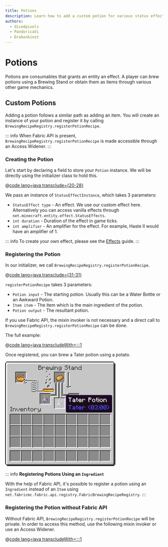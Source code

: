 ```yaml
---
title: Potions
description: Learn how to add a custom potion for various status effects.
authors:
  - dicedpixels
  - PandoricaVi
  - Drakonkinst
---
```


# Potions

Potions are consumables that grants an entity an effect. A player can brew potions using a Brewing Stand or obtain them
as items through various other game mechanics.

## Custom Potions

Adding a potion follows a similar path as adding an item. You will create an instance of your potion and register it by
calling `BrewingRecipeRegistry.registerPotionRecipe`.

::: info
When Fabric API is present, `BrewingRecipeRegistry.registerPotionRecipe` is made accessible through an Access Widener.
:::

### Creating the Potion

Let's start by declaring a field to store your `Potion` instance. We will be directly using the initializer class to
hold this.

@[code lang=java transclude={20-28}](@/reference/latest/src/main/java/com/example/docs/potion/FabricDocsReferencePotions.java)

We pass an instance of `StatusEffectInstance`, which takes 3 parameters:

* `StatusEffect type` - An effect. We use our custom effect here. Alternatively you can access vanilla effects
  through `net.minecraft.entity.effect.StatusEffects`.
* `int duration` - Duration of the effect in game ticks.
* `int amplifier` - An amplifier for the effect. For example, Haste II would have an amplifier of 1.

::: info
To create your own effect, please see the [Effects](./effects.md) guide.
:::

### Registering the Potion

In our initializer, we call `BrewingRecipeRegistry.registerPotionRecipe`.

@[code lang=java transclude={31-31}](@/reference/latest/src/main/java/com/example/docs/potion/FabricDocsReferencePotions.java)

`registerPotionRecipe` takes 3 parameters:

* `Potion input` - The starting potion. Usually this can be a Water Bottle or an Awkward Potion.
* `Item item` - The item which is the main ingredient of the potion.
* `Potion output` - The resultant potion.

If you use Fabric API, the mixin invoker is not necessary and a direct call
to `BrewingRecipeRegistry.registerPotionRecipe` can be done.

The full example:

@[code lang=java transcludeWith=:::1](@/reference/latest/src/main/java/com/example/docs/potion/FabricDocsReferencePotions.java)

Once registered, you can brew a Tater potion using a potato.

![Effect in player inventory](../assets/develop/tater-potion.png)

::: info
**Registering Potions Using an `Ingredient`**

With the help of Fabric API, it's possible to register a potion using an `Ingredient` instead of an `Item` using `
net.fabricmc.fabric.api.registry.FabricBrewingRecipeRegistry`.
:::

### Registering the Potion without Fabric API

Without Fabric API, `BrewingRecipeRegistry.registerPotionRecipe` will be private. In order to access this method, use
the following mixin invoker or use an Access Widener.

@[code lang=java transcludeWith=:::1](@/reference/latest/src/main/java/com/example/docs/mixin/potion/BrewingRecipeRegistryInvoker.java)